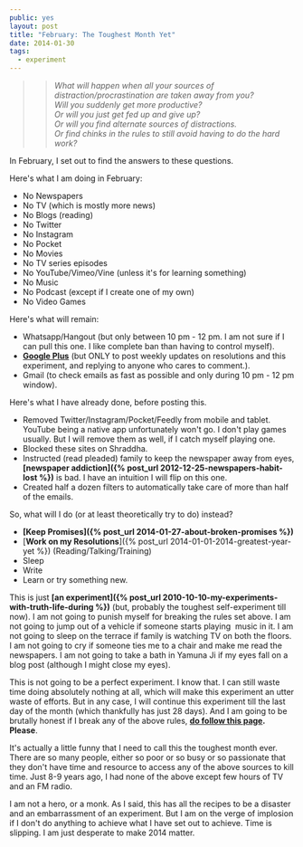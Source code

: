```yaml
---
public: yes
layout: post
title: "February: The Toughest Month Yet"
date: 2014-01-30
tags:
  - experiment
---
```


> > _What will happen when all your sources of distraction/procrastination are taken away from you?  
> > Will you suddenly get more productive?  
> > Or will you just get fed up and give up?  
> > Or will you find alternate sources of distractions.  
> > Or find chinks in the rules to still avoid having to do the hard work?_

In February, I set out to find the answers to these questions.  
  
Here's what I am doing in February:

- No Newspapers
- No TV (which is mostly more news)
- No Blogs (reading)
- No Twitter
- No Instagram
- No Pocket
- No Movies
- No TV series episodes
- No YouTube/Vimeo/Vine (unless it's for learning something)
- No Music
- No Podcast (except if I create one of my own)
- No Video Games

Here's what will remain:

- Whatsapp/Hangout (but only between 10 pm - 12 pm. I am not sure if I can pull this one. I like complete ban than having to control myself).
- **[Google Plus](https://plus.google.com/108346270926062578124/about)** (but ONLY to post weekly updates on resolutions and this experiment, and replying to anyone who cares to comment.).
- Gmail (to check emails as fast as possible and only during 10 pm - 12 pm window).

Here's what I have already done, before posting this.

- Removed Twitter/Instagram/Pocket/Feedly from mobile and tablet. YouTube being a native app unfortunately won't go. I don't play games usually. But I will remove them as well, if I catch myself playing one. 
- Blocked these sites on Shraddha.
- Instructed (read pleaded) family to keep the newspaper away from eyes, **[newspaper addiction]({% post_url 2012-12-25-newspapers-habit-lost %})** is bad. I have an intuition I will flip on this one.
- Created half a dozen filters to automatically take care of more than half of the emails.

So, what will I do (or at least theoretically try to do) instead?

- **[Keep Promises]({% post_url 2014-01-27-about-broken-promises %})**
- [**Work on my Resolutions**]({% post_url 2014-01-01-2014-greatest-year-yet %}) (Reading/Talking/Training)
- Sleep
- Write
- Learn or try something new.


This is just **[an experiment]({% post_url 2010-10-10-my-experiments-with-truth-life-during %})** (but, probably the toughest self-experiment till now). I am not going to punish myself for breaking the rules set above. I am not going to jump out of a vehicle if someone starts playing  music in it. I am not going to sleep on the terrace if family is watching TV on both the floors. I am not going to cry if someone ties me to a chair and make me read the newspapers. I am not going to take a bath in Yamuna Ji if my eyes fall on a blog post (although I might close my eyes).

This is not going to be a perfect experiment. I know that. I can still waste time doing absolutely nothing at all, which will make this experiment an utter waste of efforts. But in any case, I will continue this experiment till the last day of the month (which thankfully has just 28 days). And I am going to be brutally honest if I break any of the above rules, **[do follow this page](https://plus.google.com/108346270926062578124/about). Please**.

It's actually a little funny that I need to call this the toughest month ever. There are so many people, either so poor or so busy or so passionate that they don't have time and resource to access any of the above sources to kill time. Just 8-9 years ago, I had none of the above except few hours of TV and an FM radio. 

I am not a hero, or a monk. As I said, this has all the recipes to be a disaster and an embarrassment of an experiment. But I am on the verge of implosion if I don't do anything to achieve what I have set out to achieve. Time is slipping. I am just desperate to make 2014 matter.
